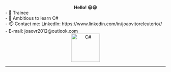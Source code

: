<div align="center" style="font-weight: bold">Hello! 😃😃</div>
- 🔭 Trainee<br/>
- 🌱 Ambitious to learn C#<br/>
- 📫 Contact me: LinkedIn: https://www.linkedin.com/in/joaovitoreleuterio//<br/>
- E-mail: joaovr2012@outlook.com
<br/>

<div align="center">
  <a href="https://github.com/eleuteriojv%22%3E"></a>
  <img title="C#" width="90px" height="90px" src="https://cdn.jsdelivr.net/gh/devicons/devicon/icons/csharp/csharp-original.svg" />
</div>
<hr/>
<div style="display: inline_block" align="center">
  <img title=".NET CORE" width="30px" height="30px" src="https://cdn.jsdelivr.net/gh/devicons/devicon/icons/dotnetcore/dotnetcore-plain.svg%22/%3E
  <img title="C#" width="30px" height="30px" src="https://cdn.jsdelivr.net/gh/devicons/devicon/icons/csharp/csharp-original.svg%22/%3E
  <img title="Python" width="30px" height="30px" src="https://cdn.jsdelivr.net/gh/devicons/devicon/icons/python/python-original-wordmark.svg%22/%3E
  <img title="HTML" width="30px" height="30px" src="https://cdn.jsdelivr.net/gh/devicons/devicon/icons/html5/html5-original-wordmark.svg%22/%3E
  <img title="CSS" width="30px" height="30px" src="https://cdn.jsdelivr.net/gh/devicons/devicon/icons/css3/css3-original-wordmark.svg%22/%3E
  <img title="Bootstrap" width="30px" height="30px" src="https://cdn.jsdelivr.net/gh/devicons/devicon/icons/bootstrap/bootstrap-plain-wordmark.svg%22/%3E
</div>

